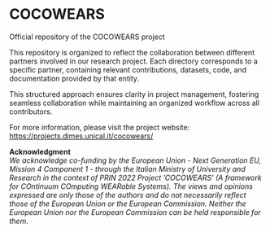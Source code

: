 # COCOWEARS
Official repository of the COCOWEARS project

This repository is organized to reflect the collaboration between different partners involved in our research project. Each directory corresponds to a specific partner, containing relevant contributions, datasets, code, and documentation provided by that entity.

This structured approach ensures clarity in project management, fostering seamless collaboration while maintaining an organized workflow across all contributors.

For more information, please visit the project website: https://projects.dimes.unical.it/cocowears/

**Acknowledgment**  
*We acknowledge co-funding by the European Union - Next Generation EU, Mission 4 Component 1 - through the Italian Ministry of University and Research in the context of PRIN 2022 Project ’COCOWEARS’ (A framework for COntinuum COmputing WEARable Systems). The views and opinions expressed are only those of the authors and do not necessarily reflect those of the European Union or the European Commission. Neither the European Union nor the European Commission can be held responsible for them.* 
